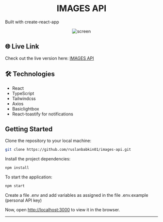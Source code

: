 <h1 align='center'>IMAGES API</h2>

Built with create-react-app

<div align="center">
<image src="/src/images/screenshot.jpg" alt="screen" align='center'>
</div>

## 🌐 Live Link

Check out the live version here: [IMAGES API](https://ruslanbabkin01.github.io/images-api/)


## 🛠️ Technologies
- React
- TypeScript
- Tailwindcss
- Axios
- Basiclightbox
- React-toastify for notifications

##  Getting Started

Clone the repository to your local machine:
```bash
git clone https://github.com/ruslanbabkin01/images-api.git
```
Install the project dependencies:
```bash
npm install
```
To start the application:
```bash
npm start
```
Create a file .env and add variables as assigned in the file .env.example (personal API key)

Now, open [http://localhost:3000](http://localhost:3000) to view it in the browser.

---
